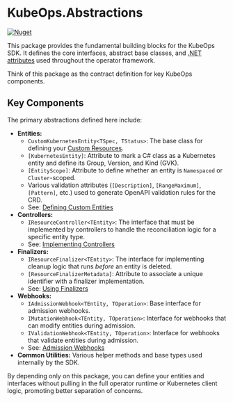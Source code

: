 # KubeOps.Abstractions

[![Nuget](https://img.shields.io/nuget/vpre/KubeOps.Abstractions?label=nuget%20prerelease)](https://www.nuget.org/packages/KubeOps.Abstractions/absoluteLatest)

This package provides the fundamental building blocks for the KubeOps SDK. It defines the core interfaces, abstract base classes, and [.NET attributes](https://learn.microsoft.com/en-us/dotnet/csharp/advanced-topics/reflection-and-attributes/) used throughout the operator framework.

Think of this package as the contract definition for key KubeOps components.

## Key Components

The primary abstractions defined here include:

*   **Entities:**
    *   `CustomKubernetesEntity<TSpec, TStatus>`: The base class for defining your [Custom Resources](https://kubernetes.io/docs/concepts/extend-kubernetes/api-extension/custom-resources/).
    *   `[KubernetesEntity]`: Attribute to mark a C# class as a Kubernetes entity and define its Group, Version, and Kind (GVK).
    *   `[EntityScope]`: Attribute to define whether an entity is `Namespaced` or `Cluster`-scoped.
    *   Various validation attributes (`[Description]`, `[RangeMaximum]`, `[Pattern]`, etc.) used to generate OpenAPI validation rules for the CRD.
    *   See: [Defining Custom Entities](../../docs/custom-entities.md)
*   **Controllers:**
    *   `IResourceController<TEntity>`: The interface that must be implemented by controllers to handle the reconciliation logic for a specific entity type.
    *   See: [Implementing Controllers](../../docs/controllers.md)
*   **Finalizers:**
    *   `IResourceFinalizer<TEntity>`: The interface for implementing cleanup logic that runs *before* an entity is deleted.
    *   `[ResourceFinalizerMetadata]`: Attribute to associate a unique identifier with a finalizer implementation.
    *   See: [Using Finalizers](../../docs/finalizers.md)
*   **Webhooks:**
    *   `IAdmissionWebhook<TEntity, TOperation>`: Base interface for admission webhooks.
    *   `IMutationWebhook<TEntity, TOperation>`: Interface for webhooks that can modify entities during admission.
    *   `IValidationWebhook<TEntity, TOperation>`: Interface for webhooks that validate entities during admission.
    *   See: [Admission Webhooks](../../docs/webhooks.md)
*   **Common Utilities:** Various helper methods and base types used internally by the SDK.

By depending only on this package, you can define your entities and interfaces without pulling in the full operator runtime or Kubernetes client logic, promoting better separation of concerns.

